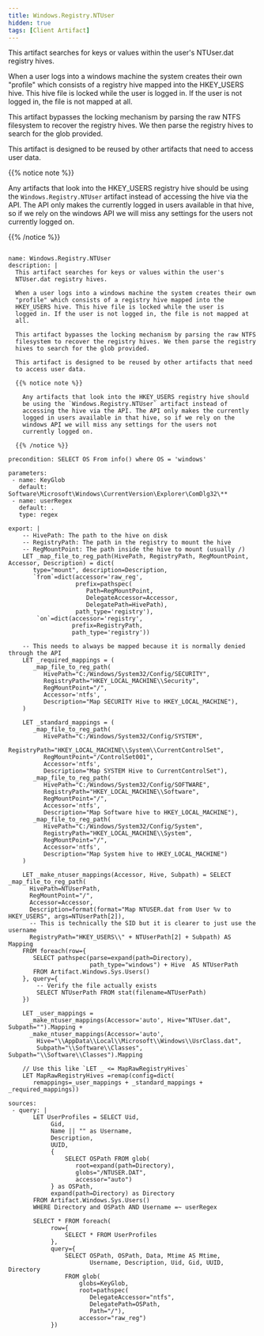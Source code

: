 ```yaml
---
title: Windows.Registry.NTUser
hidden: true
tags: [Client Artifact]
---
```


This artifact searches for keys or values within the user's
NTUser.dat registry hives.

When a user logs into a windows machine the system creates their own
"profile" which consists of a registry hive mapped into the
HKEY_USERS hive. This hive file is locked while the user is
logged in. If the user is not logged in, the file is not mapped at
all.

This artifact bypasses the locking mechanism by parsing the raw NTFS
filesystem to recover the registry hives. We then parse the registry
hives to search for the glob provided.

This artifact is designed to be reused by other artifacts that need
to access user data.

{{% notice note %}}

  Any artifacts that look into the HKEY_USERS registry hive should
  be using the `Windows.Registry.NTUser` artifact instead of
  accessing the hive via the API. The API only makes the currently
  logged in users available in that hive, so if we rely on the
  windows API we will miss any settings for the users not
  currently logged on.

{{% /notice %}}


<pre><code class="language-yaml">
name: Windows.Registry.NTUser
description: |
  This artifact searches for keys or values within the user's
  NTUser.dat registry hives.

  When a user logs into a windows machine the system creates their own
  "profile" which consists of a registry hive mapped into the
  HKEY_USERS hive. This hive file is locked while the user is
  logged in. If the user is not logged in, the file is not mapped at
  all.

  This artifact bypasses the locking mechanism by parsing the raw NTFS
  filesystem to recover the registry hives. We then parse the registry
  hives to search for the glob provided.

  This artifact is designed to be reused by other artifacts that need
  to access user data.

  {{% notice note %}}

    Any artifacts that look into the HKEY_USERS registry hive should
    be using the `Windows.Registry.NTUser` artifact instead of
    accessing the hive via the API. The API only makes the currently
    logged in users available in that hive, so if we rely on the
    windows API we will miss any settings for the users not
    currently logged on.

  {{% /notice %}}

precondition: SELECT OS From info() where OS = 'windows'

parameters:
 - name: KeyGlob
   default: Software\Microsoft\Windows\CurrentVersion\Explorer\ComDlg32\**
 - name: userRegex
   default: .
   type: regex

export: |
    -- HivePath: The path to the hive on disk
    -- RegistryPath: The path in the registry to mount the hive
    -- RegMountPoint: The path inside the hive to mount (usually /)
    LET _map_file_to_reg_path(HivePath, RegistryPath, RegMountPoint, Accessor, Description) = dict(
       type="mount", description=Description,
       `from`=dict(accessor='raw_reg',
                   prefix=pathspec(
                      Path=RegMountPoint,
                      DelegateAccessor=Accessor,
                      DelegatePath=HivePath),
                   path_type='registry'),
        `on`=dict(accessor='registry',
                  prefix=RegistryPath,
                  path_type='registry'))

    -- This needs to always be mapped because it is normally denied through the API
    LET _required_mappings = (
       _map_file_to_reg_path(
          HivePath="C:/Windows/System32/Config/SECURITY",
          RegistryPath="HKEY_LOCAL_MACHINE\\Security",
          RegMountPoint="/",
          Accessor='ntfs',
          Description="Map SECURITY Hive to HKEY_LOCAL_MACHINE"),
    )

    LET _standard_mappings = (
       _map_file_to_reg_path(
          HivePath="C:/Windows/System32/Config/SYSTEM",
          RegistryPath="HKEY_LOCAL_MACHINE\\System\\CurrentControlSet",
          RegMountPoint="/ControlSet001",
          Accessor='ntfs',
          Description="Map SYSTEM Hive to CurrentControlSet"),
       _map_file_to_reg_path(
          HivePath="C:/Windows/System32/Config/SOFTWARE",
          RegistryPath="HKEY_LOCAL_MACHINE\\Software",
          RegMountPoint="/",
          Accessor='ntfs',
          Description="Map Software hive to HKEY_LOCAL_MACHINE"),
       _map_file_to_reg_path(
          HivePath="C:/Windows/System32/Config/System",
          RegistryPath="HKEY_LOCAL_MACHINE\\System",
          RegMountPoint="/",
          Accessor='ntfs',
          Description="Map System hive to HKEY_LOCAL_MACHINE")
    )

    LET _make_ntuser_mappings(Accessor, Hive, Subpath) = SELECT _map_file_to_reg_path(
      HivePath=NTUserPath,
      RegMountPoint="/",
      Accessor=Accessor,
      Description=format(format="Map NTUSER.dat from User %v to HKEY_USERS", args=NTUserPath[2]),
      -- This is technically the SID but it is clearer to just use the username
      RegistryPath="HKEY_USERS\\" + NTUserPath[2] + Subpath) AS Mapping
    FROM foreach(row={
       SELECT pathspec(parse=expand(path=Directory),
                       path_type="windows") + Hive  AS NTUserPath
       FROM Artifact.Windows.Sys.Users()
    }, query={
        -- Verify the file actually exists
        SELECT NTUserPath FROM stat(filename=NTUserPath)
    })

    LET _user_mappings =
      _make_ntuser_mappings(Accessor='auto', Hive="NTUser.dat", Subpath="").Mapping +
      _make_ntuser_mappings(Accessor='auto',
        Hive="\\AppData\\Local\\Microsoft\\Windows\\UsrClass.dat",
        Subpath="\\Software\\Classes", Subpath="\\Software\\Classes").Mapping

    // Use this like `LET _ &lt;= MapRawRegistryHives`
    LET MapRawRegistryHives =remap(config=dict(
       remappings=_user_mappings + _standard_mappings + _required_mappings))

sources:
 - query: |
       LET UserProfiles = SELECT Uid,
            Gid,
            Name || "" as Username,
            Description,
            UUID,
            {
                SELECT OSPath FROM glob(
                   root=expand(path=Directory),
                   globs="/NTUSER.DAT",
                   accessor="auto")
            } as OSPath,
            expand(path=Directory) as Directory
       FROM Artifact.Windows.Sys.Users()
       WHERE Directory and OSPath AND Username =~ userRegex

       SELECT * FROM foreach(
            row={
                SELECT * FROM UserProfiles
            },
            query={
                SELECT OSPath, OSPath, Data, Mtime AS Mtime,
                       Username, Description, Uid, Gid, UUID, Directory
                FROM glob(
                    globs=KeyGlob,
                    root=pathspec(
                       DelegateAccessor="ntfs",
                       DelegatePath=OSPath,
                       Path="/"),
                    accessor="raw_reg")
            })

</code></pre>

